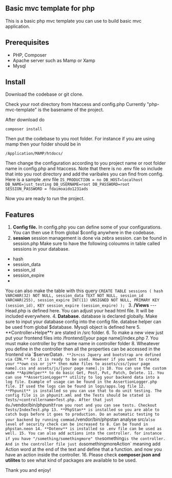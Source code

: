 ## Basic mvc template for php
This is a basic php mvc template you can use to build basic mvc application.

## Prerequisites
- PHP, Composer
- Apache server such as Mamp or Xamp
- Mysql

## Install 
Download the codebase or git clone.

Check your root directory from htaccess and config.php
Currently "php-mvc-template" is the basename of the project. 

After download do

`composer install`

Then put the codebase to you root folder.
For instance if you are using mamp then your folder should be in

`/Application/MAMP/htdocs/`

Then change the configuration according to you project name or root folder name in config.php and htaccess.
Note that there is no .env file so include that into you root directory and add the varibales you can find from config.
Here is a sample .env file
`IS_PRODUCTION = no
DB_HOST=localhost
DB_NAME=just_testing
DB_USERNAME=root
DB_PASSWORD=root
SESSION_PASSWORD = fdaimoaido1231ads`

Now you are ready to run the project. 

## Features
1. **Config file.** In config.php you can define some of your configurations. You can then use it from global $config anywhere in the codebase.
2. **session** session management is done via zebra session. can be found in session.php Make sure to have the following coloumns in table called sessions in your database. 
 - hash
 - session_data
 - session_id
 - session_expire
 - 
You can also make the table with this query
`CREATE TABLE sessions (
    hash VARCHAR(32) NOT NULL,
    session_data TEXT NOT NULL,
    session_id VARCHAR(255),
    session_expire INT(11) UNSIGNED NOT NULL,
    PRIMARY KEY (session_id),
    KEY session_expire (session_expire)
);
`
3. **/Views**  ---  Head.php is defined here. You can adjust your head html file. It will be included everywhere.
4. **Database.** database is declared globally. Make sure to input your database config into the config file. databse helper can be used from global $database. Mysqli object is defined here 
5. **Controller+Helpe**r are stated in /src folder.
6. To make a new view just put your frontend files into /frontend/[your page name]/index.php
7. You must make controller by the same name in controller folder
8. Wheatever you define in the controller then all the properties can be accessed in the frontend via `$serverData`
9. **Js+css Jquery and bootstrap are defined via CDN.** So it is ready to be used. However if you want to create your **own css or js** then make files to assets/css/[your page name].css and assets/js/[your page name].js
10. You can use the custom made **ApiHelper** to do basic Get, Post, Put, Patch, Delete.
11. You can use **AssertionLogger** utility to log your backend data into a log file. Example of usage can be found in the AssertionLogger.php file. If used the logs can be found in logs/apps.log file
12. **Phpunit** is installed so you can use that to do unit testing. The config file is in phpunit.xml and the Tests should be stated in Tests/<controllername>Test.php. After that just do `./vendor/bin/phpunit` from you root and you can see tests. Checkout Tests/IndexTest.php
13. **PhpStan** is installed so you are able to catch bugs before it goes to production. Do an automatic testing to your backend by running commad `./vendor/bin/phpstan analyse src/` also level of security check can be increased to 8. Can be found in phpstan.neon
14. **Dotenv** is installed so .env file can be used as well.
15. You can also add actions into the controller. for instance if you have "/something/somethingmore" the `something` is the controller. And in the controller file just do `somethingmoreAction` meaning add Action word at the end of the text and define that a function. and now you have an action inside the controller.
16. Please check **composer.json and utilites** to see what kind of packages are available to be used.


Thank you and enjoy!
